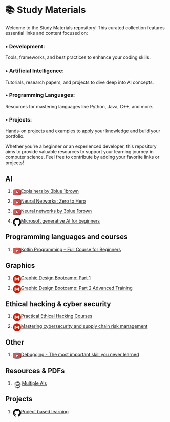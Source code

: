 # 📚 Study Materials

Welcome to the Study Materials repository! This curated collection features essential links and content focused on:

### • Development: 
Tools, frameworks, and best practices to enhance your coding skills.

### • Artificial Intelligence:
Tutorials, research papers, and projects to dive deep into AI concepts.

### • Programming Languages: 
Resources for mastering languages like Python, Java, C++, and more.

### • Projects: 
Hands-on projects and examples to apply your knowledge and build your portfolio.

Whether you're a beginner or an experienced developer, this repository aims to provide valuable resources to support your learning journey in computer science. Feel free to contribute by adding your favorite links or projects!

## AI

1. <img align="left" alt="https://t.me/MeherMankar" width="25px" src="./Images/youtube.svg" />[Explainers by 3blue 1brown](https://youtube.com/playlist?list=PLZHQObOWTQDN52m7Y21ePrTbvXkPaWVSg)

2. <img align="left" alt="https://t.me/MeherMankar" width="25px" src="./Images/youtube.svg" />[Neural Networks: Zero to Hero](https://m.youtube.com/playlist?list=PLAqhIrjkxbuWI23v9cThsA9GvCAUhRvKZ)

4. <img align="left" alt="https://t.me/MeherMankar" width="25px" src="./Images/youtube.svg" />[Neural networks by 3blue 1brown](https://youtube.com/playlist?list=PLZHQObOWTQDNU6R1_67000Dx_ZCJB-3pi)

5. <img align="left" alt="https://t.me/MeherMankar" width="25px" src="./Images/github.svg" />[Microsoft generative AI for beginners](https://microsoft.github.io/generative-ai-for-beginners/)

## Programming languages and courses

1. <img align="left" alt="https://t.me/MeherMankar" width="25px" src="./Images/youtube.svg" />[Kotlin Programming – Full Course for Beginners](https://youtu.be/EExSSotojVI)

## Graphics

1. <img align="left" alt="https://t.me/MeherMankar" width="25px" src="./Images/mega.svg" />[Graphic Design Bootcamp: Part 1](https://mega.nz/folder/JQYlBaZK#vqe0cjb3hUiHbccy4S6nJw)

2. <img align="left" alt="https://t.me/MeherMankar" width="25px" src="./Images/mega.svg" />[Graphic Design Bootcamp: Part 2 Advanced Training](https://mega.nz/folder/5YJhnAhB#UwCrrEb-seP2T7-n7hPvjg)

## Ethical hacking & cyber security 

1. <img align="left" alt="https://t.me/MeherMankar" width="25px" src="./Images/mega.svg" />[Practical Ethical Hacking Courses](https://mega.nz/folder/Q7VgCDaR#W7y2-dmaDov7acfG5L6VNg)

2. <img align="left" alt="https://t.me/MeherMankar" width="25px" src="./Images/mega.svg" />[Mastering cybersecurity and supply chain risk management](https://mega.nz/file/ulw2DIzY#ilEMkBW6px8O3uDWhpT6Cw-a7w7o8itG7qbqs4z4WPk)

## Other 

1. <img align="left" alt="https://t.me/MeherMankar" width="25px" src="./Images/youtube.svg" />[Debugging - The most important skill you never learned](https://youtu.be/l8pe_MSX4Lc)

## Resources & PDFs

1. <img align="left" alt="https://t.me/MeherMankar" width="28px" src="./Images/ai-chipset.svg" />[Multiple AIs](https://www.notdiamond.ai/)

## Projects

1. <img align="left" alt="https://t.me/MeherMankar" width="25px" src="./Images/github.svg" />[Project based learning](https://github.com/MeherMankar/project-based-learning/)
